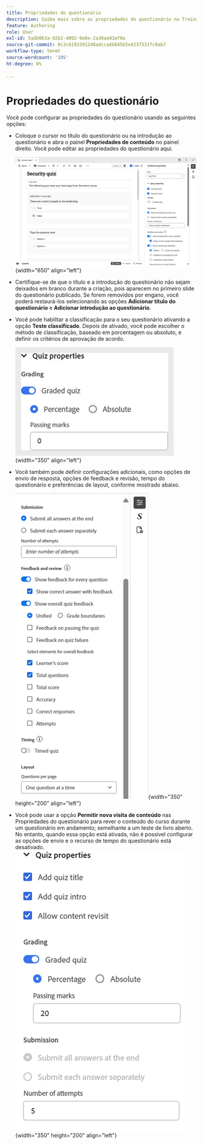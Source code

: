 ```yaml
---
title: Propriedades do questionário
description: Saiba mais sobre as propriedades do questionário no Treinamento e aprendizado do produto
feature: Authoring
role: User
exl-id: 5adb063a-92b2-4092-9e8e-2a30ae93af0a
source-git-commit: 0c3cb192391248adcca4b845b5e4237531fc0ab7
workflow-type: tm+mt
source-wordcount: '195'
ht-degree: 0%

---
```


# Propriedades do questionário

Você pode configurar as propriedades do questionário usando as seguintes opções:

- Coloque o cursor no título do questionário ou na introdução ao questionário e abra o painel **Propriedades de conteúdo** no painel direito. Você pode editar as propriedades do questionário aqui.

  ![](assets/quiz-properties.png){width="650" align="left"}

- Certifique-se de que o título e a introdução do questionário não sejam deixados em branco durante a criação, pois aparecem no primeiro slide do questionário publicado. Se forem removidos por engano, você poderá restaurá-los selecionando as opções **Adicionar título do questionário** e **Adicionar introdução ao questionário**.
- Você pode habilitar a classificação para o seu questionário ativando a opção **Teste classificado**. Depois de ativado, você pode escolher o método de classificação, baseado em porcentagem ou absoluto, e definir os critérios de aprovação de acordo.

  ![](assets/quiz-grading.png){width="350" align="left"}

- Você também pode definir configurações adicionais, como opções de envio de resposta, opções de feedback e revisão, tempo do questionário e preferências de layout, conforme mostrado abaixo.

  ![](assets/additional-quiz-properties.png){width="350" height="200" align="left"}

- Você pode usar a opção **Permitir nova visita de conteúdo** nas Propriedades do questionário para rever o conteúdo do curso durante um questionário em andamento; semelhante a um teste de livro aberto. No entanto, quando essa opção está ativada, não é possível configurar as opções de envio e o recurso de tempo do questionário está desativado.
  ![](assets/quiz-allow-content-revist.png){width="350" height="200" align="left"}
